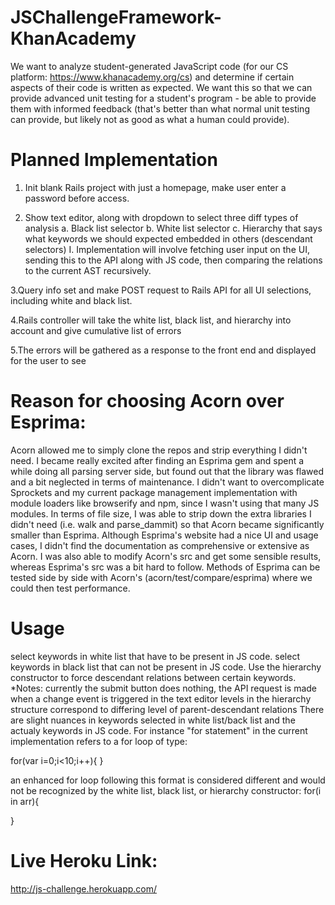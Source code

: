 # JSChallengeFramework-KhanAcademy
We want to analyze student-generated JavaScript code (for our CS platform: https://www.khanacademy.org/cs) and determine if certain aspects of their code is written as expected. We want this so that we can provide advanced unit testing for a student's program - be able to provide them with informed feedback (that's better than what normal unit testing can provide, but likely not as good as what a human could provide).


Planned Implementation
===========
1. Init blank Rails project with just a homepage, make user enter a password before access.

2. Show text editor, along with dropdown to select three diff types of analysis
    a. Black list selector
    b. White list selector
    c. Hierarchy that says what keywords we should expected embedded in others (descendant selectors)
      I. Implementation will involve fetching user input on the UI, sending this to the API along with JS code, then comparing the relations to the current AST recursively.

3.Query info set and make POST request to Rails API for all UI selections, including white and black list.

4.Rails controller will take the white list, black list, and hierarchy into account and give cumulative list of errors

5.The errors will be gathered as a response to the front end and displayed for the user to see

Reason for choosing Acorn over Esprima:
==========

Acorn allowed me to simply clone the repos and strip everything I didn't need. I became really excited after finding an Esprima gem and spent a while doing all parsing server side, but found out that the library was flawed and a bit neglected in terms of maintenance. I didn't want to overcomplicate Sprockets and my current package management implementation with module loaders like browserify and npm, since I wasn't using that many JS modules. In terms of file size, I was able to strip down the extra libraries I didn't need (i.e. walk and parse_dammit) so that Acorn became significantly smaller than Esprima. Although Esprima's website had a nice UI and usage cases, I didn't find the documentation as comprehensive or extensive as Acorn. I was also able to modify Acorn's src and get some sensible results, whereas Esprima's src was a bit hard to follow. Methods of Esprima can be tested side by side with Acorn's (acorn/test/compare/esprima) where we could then test performance.

Usage
=======
select keywords in white list that have to be present in JS code.
select keywords in black list that can not be present in JS code.
Use the hierarchy constructor to force descendant relations between certain keywords.
*Notes:
currently the submit button does nothing, the API request is made when a change event is triggered in the text editor
levels in the hierarchy structure correspond to differing level of parent-descendant relations
There are slight nuances in keywords selected in white list/back list and the actualy keywords in JS code. For instance "for statement" in the current implementation refers to a for loop of type:

for(var i=0;i<10;i++){
}

an enhanced for loop following this format is considered different and would not be recognized by the white list, black list, or hierarchy constructor:
for(i in arr){

}

Live Heroku Link:
====
http://js-challenge.herokuapp.com/
